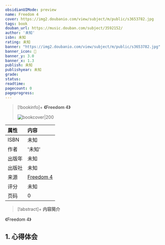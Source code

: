 ```yaml
---
obsidianUIMode: preview
name: Freedom 4
cover: https://img2.doubanio.com/view/subject/m/public/s3653782.jpg
tags: book
douban_url: https://music.douban.com/subject/3592152/
author: '未知'
isbn: 未知
rating: 未知
banner: "https://img2.doubanio.com/view/subject/m/public/s3653782.jpg"
banner_icon: 📖
banner_y: 3.0
banner_x: 1.3
publish: 未知
publishyear: 未知
grade:  
status:  
readtime:  
pagecount: 0  
pageprogress:
---
```


> [!bookinfo]+ **《Freedom 4》**
>
> ![bookcover|200](https://img2.doubanio.com/view/subject/m/public/s3653782.jpg)
>
| 属性   | 内容                                       |
|:------ |:------------------------------------------ |
| ISBN   | 未知                             |
| 作者   | '未知'                           |
| 出版年 | 未知                      | 
| 出版社 | 未知                          |
| 来源   | [Freedom 4](https://music.douban.com/subject/3592152/) |
| 评分   | 未知                           |
| 页码   | 0                        |

> [!abstract]+ **内容简介**
> 
《Freedom 4》
 

 

 
 

## 1. 心得体会

